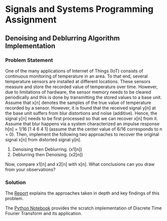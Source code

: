 # Signals and Systems Programming Assignment
## Denoising and Deblurring Algorithm Implementation
### Problem Statement
One of the many applications of Internet of Things (IoT) consists of continuous monitoring of temperature in an area. To that end, several temperature sensors are installed at different locations. These sensors measure and store the recorded value of temperature over time. However, due to limitations of hardware, the sensor memory needs to be cleared periodically and this is done by transmitting the stored values to a base unit. Assume that x[n] denotes the samples of the true value of temperature recorded by a sensor. However, it is found that the received signal y[n] at the base unit suffers from blur distortions and noise (additive). Hence, the signal y[n] needs to be first processed so that we can recover x[n] from it. Assume that blur happens via a system characterized an impulse response h[n] = 1/16 [1 4 6 4 1] (assume that the center value of 6/16 corresponds to n = 0). Then, implement the following two approaches to recover the original signal x[n] from distorted signal y[n].
1. Denoising then Deblurring. (x1[n])
2. Deblurring then Denoising. (x2[n])

Now, compare x1[n] and x2[n] with x[n]. What conclusions can you draw from your observations?

### Solution
The [Report](https://github.com/pateldivyam26/EEL2010-Signals-and-Systems-Assignment/blob/main/SNS%20ProgrammingmAssignment%20Report.pdf) explains the approaches taken in depth and key findings of this problem.

The [Python Notebook](https://github.com/pateldivyam26/EEL2010-Signals-and-Systems-Assignment/blob/main/Programming%20Assignment.ipynb) provides the scratch implementation of Discrete Time Fourier Transform and its application.
